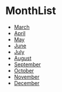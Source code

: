 # MonthList

* [March](https://github.com/BangYunseo/DailyDiary/blob/main/2024/March(03).md)
* [April](https://github.com/BangYunseo/DailyDiary/blob/main/2024/April(04).md)
* [May]()
* [June]()
* [July]()
* [August]()
* [September]()
* [October]()
* [November]()
* [December]()
